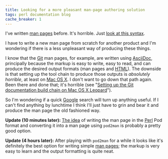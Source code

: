 ```yaml
---
title: Looking for a more pleasant man-page authoring solution
tags: perl documentation blog
cache_breaker: 1
---
```


I've written [man pages](/wiki/man_pages) before. It's horrible. Just [look at this syntax](http://git.wincent.com/wincent-strings-util.git?a=blob_plain;f=wincent-strings-util.1;hb=HEAD).

I have to write a new man page from scratch for another product and I'm wondering if there is a less unpleasant way of producing these things.

I know that the [Git](/wiki/Git) man pages, for example, are written using [AsciiDoc](/wiki/AsciiDoc), principally because the markup is easy to write, easy to read, and can produce the desired output formats (man pages and [HTML](/wiki/HTML)). The downside is that setting up the tool chain to produce those outputs is *absolutely horrible*, at least on [Mac OS X](/wiki/Mac_OS_X). I don't want to go down that path again. Been there and done that; it's horrible (see "[Setting up the Git documentation build chain on Mac OS X Leopard](/wiki/Setting_up_the_Git_documentation_build_chain_on_Mac_OS_X_Leopard)").

So I'm wondering if a quick [Google](/wiki/Google) search will turn up anything useful. If I can't find anything by lunchtime I think I'll just have to grin and bear it and produce the man page the old fashioned way.

**Update (10 minutes later):** [The idea](http://linuxgazette.net/issue32/lg_tips32.html#siew) of writing the man page in the [Perl](/wiki/Perl) Pod format and converting it into a man page using `pod2man` is probably a pretty good option.

**Update (4 hours later):** After playing with `pod2man` for a while it looks like it's definitely the best option for writing simple [man pages](/wiki/man_pages); the markup is very easy to learn and the output formatting is quite neat.
